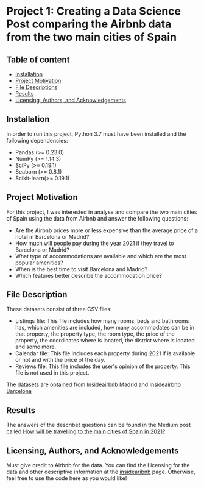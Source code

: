 # Project 1: Creating a Data Science Post comparing the Airbnb data from the two main cities of Spain

## Table of content

- [Installation](#installation)
- [Project Motivation](#motivation)
- [File Descriptions](#files)
- [Results](#results)
- [Licensing, Authors, and Acknowledgements](#aka)

## Installation  <a name="installation"></a>

In order to run this project, Python 3.7 must have been installed and the following dependencies:
- Pandas (>= 0.23.0)
- NumPy (>= 1.14.3)
- SciPy (>= 0.19.1)
- Seaborn (>= 0.8.1)
- Scikit-learn(>= 0.19.1)

## Project Motivation  <a name="motivation"></a>

For this project, I was interested in analyse and compare the two main cities of Spain using the data from Airbnb and answer the following questions:
* Are the Airbnb prices more or less expensive than the average price of a hotel in Barcelona or Madrid?
* How much will people pay during the year 2021 if they travel to Barcelona or Madrid?
* What type of accommodations are available and which are the most popular amenities?
* When is the best time to visit Barcelona and Madrid?
* Which features better describe the accommodation price?

## File Description  <a name="files"></a>
These datasets consist of three CSV files:
* Listings file: This file includes how many rooms, beds and bathrooms has, which amenities are included, how many accommodates can be in that property, the property type, the room type, the price of the property, the coordinates where is located, the district where is located and some more.
* Calendar file: This file includes each property during 2021 if is available or not and with the price of the day.
* Reviews file: This file includes the user's opinion of the property. This file is not used in this project.

The datasets are obtained from [Insideairbnb Madrid](http://insideairbnb.com/madrid/) and [Insideairbnb Barcelona](http://insideairbnb.com/barcelona/)

## Results <a name="results"></a>
The answers of the describet questions can be found in the Medium post called [How will be travelling to the main cities of Spain in 2021?](https://jordigc2.medium.com/how-will-be-travelling-to-the-main-cities-of-spain-in-2021-9363123275ab)

## Licensing, Authors, and Acknowledgements <a name="aka"></a>
Must give credit to Airbnb for the data. You can find the Licensing for the data and other descriptive information at the [insidearibnb](http://insideairbnb.com/get-the-data.html) page. Otherwise, feel free to use the code here as you would like!
